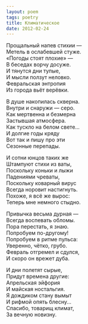 ```yaml
---
layout: poem
tags: poetry
title: Климатическое
date: 2012-02-24
---
```


Прощальный напев стихии —<br>
Метель в ослабевшей стуже.<br>
«Погоды стоят плохие» —<br>
В беседах ворчу досуже.<br>
И тянутся дни тупые,<br>
И мысли ползут неловко.<br>
Февральская энтропия<br>
Из города вьёт верёвки.<br>

В душе накопилась скверна.<br>
Внутри и снаружи — серо.<br>
Как мертвенна и безмерна<br>
Застывшая атмосфера.<br>
Как тускло на белом свете...<br>
И долгие годы кряду<br>
Вот так и пишу про эти<br>
Сезонные перепады.<br>

И сотни юнцов таких же<br>
Штампуют стихи из ваты,<br>
Поскольку коньки и лыжи<br>
Падениями чреваты,<br>
Поскольку коварный вирус<br>
Всегда норовит настигнуть.<br>
Похоже, я всё же вырос:<br>
Теперь мне немного стыдно.<br>

Привычка весьма дурная —<br>
Всегда воспевать обломы.<br>
Пора перестать, я знаю.<br>
Попробуем по-другому!<br>
Попробуем в ритме пульса:<br>
Уверенно, чётко, грубо.<br>
Февраль отгремел и сдулся,<br>
И скоро он врежет дуба.<br>

И дни полетят сырые,<br>
Придут времена другие:<br>
Апрельская эйфория<br>
И майская ностальгия.<br>
Я дождиком стану вымыт<br>
И рифмой опять блесну...<br>
Спасибо, товарищ климат,<br>
За вечную новизну.
